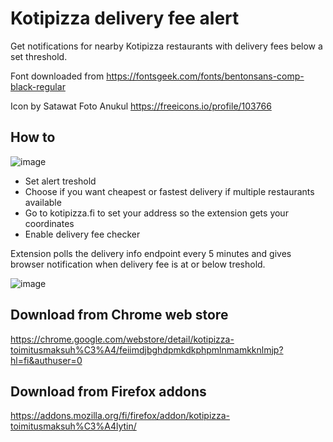 # Kotipizza delivery fee alert

Get notifications for nearby Kotipizza restaurants with delivery fees below a set threshold.

Font downloaded from <https://fontsgeek.com/fonts/bentonsans-comp-black-regular>

Icon by Satawat Foto Anukul <https://freeicons.io/profile/103766>

## How to

![image](https://github.com/user-attachments/assets/cc7d8344-d627-43cc-ace7-611fd71c9bbd)

* Set alert treshold
* Choose if you want cheapest or fastest delivery if multiple restaurants available
* Go to kotipizza.fi to set your address so the extension gets your coordinates
* Enable delivery fee checker

Extension polls the delivery info endpoint every 5 minutes and gives browser notification when delivery fee is at or below treshold.

![image](https://user-images.githubusercontent.com/185737/227783217-92709826-c4a2-4e92-be0d-926039c5ef7c.png)

## Download from Chrome web store

<https://chrome.google.com/webstore/detail/kotipizza-toimitusmaksuh%C3%A4/feiimdjbghdpmkdkphpmlnmamkknlmjp?hl=fi&authuser=0>

## Download from Firefox addons

<https://addons.mozilla.org/fi/firefox/addon/kotipizza-toimitusmaksuh%C3%A4lytin/>
